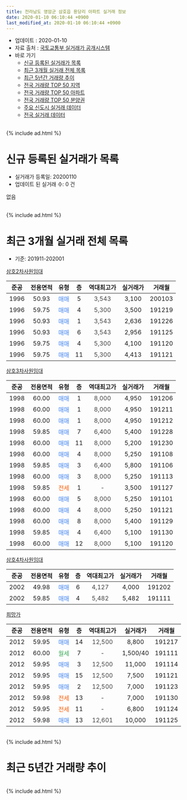 ```yaml
---
title: 전라남도 영암군 삼호읍 용당리 아파트 실거래 정보
date: 2020-01-10 06:10:44 +0900
last_modified_at: 2020-01-10 06:10:44 +0900
---
```


* 업데이트 : 2020-01-10
* 자료 출처 : [국토교통부 실거래가 공개시스템](http://rt.molit.go.kr)
* 바로 가기
    * [신규 등록된 실거래가 목록](#신규-등록된-실거래가-목록)
    * [최근 3개월 실거래 전체 목록](#최근-3개월-실거래-전체-목록)
    * [최근 5년간 거래량 추이](#최근-5년간-거래량-추이)
    * [전국 거래량 TOP 50 지역](https://inasie.github.io/apt-trade-info/최근-3개월-전국에서-가장-거래가-많이-발생한-지역)
    * [전국 거래량 TOP 50 아파트](https://inasie.github.io/apt-trade-info/최근-3개월-전국에서-가장-거래가-많이-발생한-아파트)
    * [전국 거래량 TOP 50 분양권](https://inasie.github.io/apt-trade-info/최근-3개월-전국에서-가장-거래가-많이-발생한-분양권)
    * [주요 신도시 실거래 데이터](https://inasie.github.io/apt-trade-info/주요-신도시)
    * [전국 실거래 데이터](https://inasie.github.io/apt-trade-info/전국)
<br>
{% include ad.html %}
<br>

# 신규 등록된 실거래가 목록
* 실거래가 등록일: 20200110
* 업데이트 된 실거래 수: 0 건

없음

<br>
{% include ad.html %}
<br>

# 최근 3개월 실거래 전체 목록
* 기준: 201911-202001


[삼호2차사원임대](https://search.naver.com/search.naver?query=%EC%A0%84%EB%9D%BC%EB%82%A8%EB%8F%84+%EC%98%81%EC%95%94%EA%B5%B0+%EC%82%BC%ED%98%B8%EC%9D%8D+%EC%9A%A9%EB%8B%B9%EB%A6%AC+%EC%82%BC%ED%98%B82%EC%B0%A8%EC%82%AC%EC%9B%90%EC%9E%84%EB%8C%80)

|준공|전용면적|유형|층|역대최고가|실거래가|거래월|
|:---:|:---:|:---:|:---:|:---:|:---:|:---:|
|1996|50.93|<span style="color:#4285f3">매매</span>|5|<span style="color:#444444">3,543</span>|3,100|200103|
|1996|59.75|<span style="color:#4285f3">매매</span>|4|<span style="color:#444444">5,300</span>|3,500|191219|
|1996|50.93|<span style="color:#4285f3">매매</span>|1|<span style="color:#444444">3,543</span>|2,636|191226|
|1996|50.93|<span style="color:#4285f3">매매</span>|6|<span style="color:#444444">3,543</span>|2,956|191125|
|1996|59.75|<span style="color:#4285f3">매매</span>|4|<span style="color:#444444">5,300</span>|4,100|191120|
|1996|59.75|<span style="color:#4285f3">매매</span>|11|<span style="color:#444444">5,300</span>|4,413|191121|

[삼호3차사원임대](https://search.naver.com/search.naver?query=%EC%A0%84%EB%9D%BC%EB%82%A8%EB%8F%84+%EC%98%81%EC%95%94%EA%B5%B0+%EC%82%BC%ED%98%B8%EC%9D%8D+%EC%9A%A9%EB%8B%B9%EB%A6%AC+%EC%82%BC%ED%98%B83%EC%B0%A8%EC%82%AC%EC%9B%90%EC%9E%84%EB%8C%80)

|준공|전용면적|유형|층|역대최고가|실거래가|거래월|
|:---:|:---:|:---:|:---:|:---:|:---:|:---:|
|1998|60.00|<span style="color:#4285f3">매매</span>|1|<span style="color:#444444">8,000</span>|4,950|191206|
|1998|60.00|<span style="color:#4285f3">매매</span>|1|<span style="color:#444444">8,000</span>|4,950|191211|
|1998|60.00|<span style="color:#4285f3">매매</span>|1|<span style="color:#444444">8,000</span>|4,950|191212|
|1998|59.85|<span style="color:#4285f3">매매</span>|7|<span style="color:#444444">6,400</span>|5,400|191228|
|1998|60.00|<span style="color:#4285f3">매매</span>|11|<span style="color:#444444">8,000</span>|5,200|191230|
|1998|60.00|<span style="color:#4285f3">매매</span>|4|<span style="color:#444444">8,000</span>|5,250|191108|
|1998|59.85|<span style="color:#4285f3">매매</span>|3|<span style="color:#444444">6,400</span>|5,800|191106|
|1998|60.00|<span style="color:#4285f3">매매</span>|3|<span style="color:#444444">8,000</span>|5,250|191113|
|1998|59.85|<span style="color:#ff5a00">전세</span>|1|<span style="color:#444444">-</span>|3,500|191127|
|1998|60.00|<span style="color:#4285f3">매매</span>|5|<span style="color:#444444">8,000</span>|5,250|191101|
|1998|60.00|<span style="color:#4285f3">매매</span>|4|<span style="color:#444444">8,000</span>|5,250|191121|
|1998|60.00|<span style="color:#4285f3">매매</span>|8|<span style="color:#444444">8,000</span>|5,400|191129|
|1998|59.85|<span style="color:#4285f3">매매</span>|4|<span style="color:#444444">6,400</span>|5,100|191130|
|1998|60.00|<span style="color:#4285f3">매매</span>|12|<span style="color:#444444">8,000</span>|5,100|191120|

[삼호4차사원임대](https://search.naver.com/search.naver?query=%EC%A0%84%EB%9D%BC%EB%82%A8%EB%8F%84+%EC%98%81%EC%95%94%EA%B5%B0+%EC%82%BC%ED%98%B8%EC%9D%8D+%EC%9A%A9%EB%8B%B9%EB%A6%AC+%EC%82%BC%ED%98%B84%EC%B0%A8%EC%82%AC%EC%9B%90%EC%9E%84%EB%8C%80)

|준공|전용면적|유형|층|역대최고가|실거래가|거래월|
|:---:|:---:|:---:|:---:|:---:|:---:|:---:|
|2002|49.98|<span style="color:#4285f3">매매</span>|6|<span style="color:#444444">4,127</span>|4,000|191202|
|2002|59.85|<span style="color:#4285f3">매매</span>|4|<span style="color:#444444">5,482</span>|5,482|191111|

[희망가](https://search.naver.com/search.naver?query=%EC%A0%84%EB%9D%BC%EB%82%A8%EB%8F%84+%EC%98%81%EC%95%94%EA%B5%B0+%EC%82%BC%ED%98%B8%EC%9D%8D+%EC%9A%A9%EB%8B%B9%EB%A6%AC+%ED%9D%AC%EB%A7%9D%EA%B0%80)

|준공|전용면적|유형|층|역대최고가|실거래가|거래월|
|:---:|:---:|:---:|:---:|:---:|:---:|:---:|
|2012|59.95|<span style="color:#4285f3">매매</span>|14|<span style="color:#444444">12,500</span>|8,800|191217|
|2012|60.00|<span style="color:#34a853">월세</span>|7|<span style="color:#444444">-</span>|1,500/40|191111|
|2012|59.95|<span style="color:#4285f3">매매</span>|3|<span style="color:#444444">12,500</span>|11,000|191114|
|2012|59.95|<span style="color:#4285f3">매매</span>|15|<span style="color:#444444">12,500</span>|7,500|191121|
|2012|59.95|<span style="color:#4285f3">매매</span>|2|<span style="color:#444444">12,500</span>|7,000|191123|
|2012|59.98|<span style="color:#ff5a00">전세</span>|13|<span style="color:#444444">-</span>|7,000|191130|
|2012|59.95|<span style="color:#ff5a00">전세</span>|11|<span style="color:#444444">-</span>|6,800|191124|
|2012|59.98|<span style="color:#4285f3">매매</span>|13|<span style="color:#444444">12,601</span>|10,000|191125|


<br>
{% include ad.html %}
<br>

# 최근 5년간 거래량 추이


<div style="width:100%;">
    <canvas id="deal_progress" height="200"></canvas>
</div>

<script>
new Chart(document.getElementById("deal_progress"), {
    type: 'line',
    data: {
        labels: ['201501','201502','201503','201504','201505','201506','201507','201508','201509','201510','201511','201512','201601','201602','201603','201604','201605','201606','201607','201608','201609','201610','201611','201612','201701','201702','201703','201704','201705','201706','201707','201708','201709','201710','201711','201712','201801','201802','201803','201804','201805','201806','201807','201808','201809','201810','201811','201812','201901','201902','201903','201904','201905','201906','201907','201908','201909','201910','201911','201912','202001'],
        datasets: [{
            label: '매매',
            pointRadius: 1,
            data: [5, 1, 2, 2, 1, 4, 4, 1, 3, 2, 1, 4, 2, 0, 2, 1, 0, 0, 0, 1, 3, 38, 44, 10, 11, 2, 4, 10, 11, 37, 6, 8, 6, 23, 11, 21, 20, 6, 9, 28, 15, 11, 32, 13, 9, 21, 30, 46, 28, 23, 21, 25, 14, 14, 50, 15, 11, 15, 16, 9, 1],
            borderColor: "rgba(255, 201, 14, 1)",
            backgroundColor: "rgba(255, 201, 14, 0.5)",
            fill: false,
            lineTension: 0
        },{
            label: '전월세',
            pointRadius: 1,
            data: [5, 4, 4, 1, 2, 2, 0, 3, 1, 1, 3, 1, 3, 8, 3, 3, 5, 2, 3, 3, 1, 3, 1, 1, 4, 3, 9, 5, 1, 3, 4, 0, 7, 6, 2, 6, 7, 6, 5, 4, 5, 1, 1, 5, 1, 3, 2, 0, 3, 4, 4, 3, 2, 0, 0, 3, 6, 4, 4, 0, 0],
            borderColor: "rgba(0, 141, 185, 1)",
            backgroundColor: "rgba(0, 141, 185, 0.5)",
            fill: false,
            lineTension: 0
        }
        ]
    },
    options: {
        responsive: true,
        title: {
            display: false
        },
        tooltips: {
            mode: 'index',
            intersect: false
        },
        hover: {
            mode: 'nearest',
            intersect: true
        },
        scales: {
            xAxes: [{
                display: true,
                scaleLabel: {
                    display: true,
                    labelString: '년/월'
                }
            }],
            yAxes: [{
                display: true,
                ticks: {
                    suggestedMin: 0,
                },
                scaleLabel: {
                    display: true,
                    labelString: '실거래 수'
                }
            }]
        }
    }
});

</script>


<br>
{% include ad.html %}
<br>

